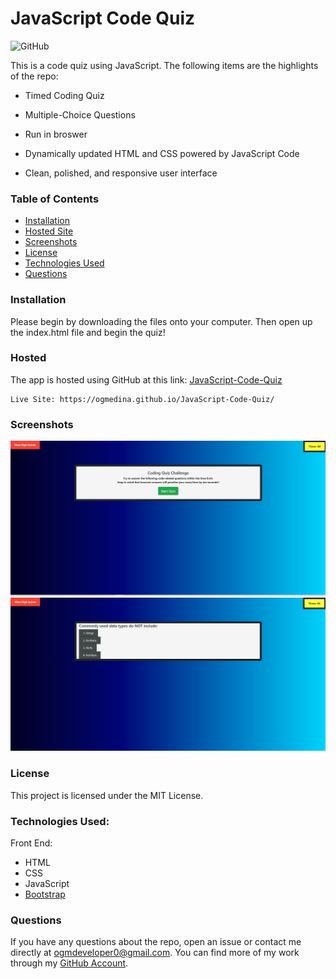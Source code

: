 # JavaScript Code Quiz
![GitHub](https://img.shields.io/github/license/ogmedina/JavaScript-Code-Quiz)

This is a code quiz using JavaScript. The following items are the highlights of the repo:

* Timed Coding Quiz

* Multiple-Choice Questions

* Run in broswer

* Dynamically updated HTML and CSS powered by JavaScript Code

* Clean, polished, and responsive user interface

### Table of Contents

* [Installation](#installation)
* [Hosted Site](#hosted)
* [Screenshots](#screenshots)
* [License](#license)
* [Technologies Used](#technologies%20used)
* [Questions](#questions)

### Installation
Please begin by downloading the files onto your computer. Then open up the index.html file and begin the quiz!


### Hosted
The app is hosted using GitHub at this link: [JavaScript-Code-Quiz](https://ogmedina.github.io/JavaScript-Code-Quiz/)
```
Live Site: https://ogmedina.github.io/JavaScript-Code-Quiz/
```

### Screenshots 
![codequiz1](./Images/codingquizindex.jpg)
![codequiz2](./Images/codingquizindex2.jpg)


### License
This project is licensed under the MIT License. 

### Technologies Used:
Front End: 
* HTML
* CSS
* JavaScript
* [Bootstrap](https://getbootstrap.com/)

### Questions
If you have any questions about the repo, open an issue or contact me directly at ogmdeveloper0@gmail.com. You can find more of my work through my [GitHub Account](https://github.com/ogmedina/).